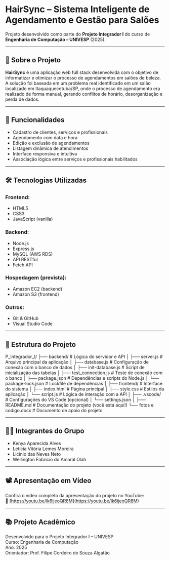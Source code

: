 # HairSync – Sistema Inteligente de Agendamento e Gestão para Salões

Projeto desenvolvido como parte do **Projeto Integrador I** do curso de **Engenharia de Computação – UNIVESP** (2025).

---

## 📌 Sobre o Projeto

**HairSync** é uma aplicação web full stack desenvolvida com o objetivo de informatizar e otimizar o processo de agendamentos em salões de beleza. A solução foi baseada em um problema real identificado em um salão localizado em Itaquaquecetuba/SP, onde o processo de agendamento era realizado de forma manual, gerando conflitos de horário, desorganização e perda de dados.

---

## 🎯 Funcionalidades

- Cadastro de clientes, serviços e profissionais
- Agendamento com data e hora
- Edição e exclusão de agendamentos
- Listagem dinâmica de atendimentos
- Interface responsiva e intuitiva
- Associação lógica entre serviços e profissionais habilitados

---

## 🛠️ Tecnologias Utilizadas

### Frontend:
- HTML5
- CSS3
- JavaScript (vanilla)

### Backend:
- Node.js
- Express.js
- MySQL (AWS RDS)
- API RESTful
- Fetch API

### Hospedagem (prevista):
- Amazon EC2 (backend)
- Amazon S3 (frontend)

### Outros:
- Git & GitHub
- Visual Studio Code

---

## 🧩 Estrutura do Projeto

P_Integrador_I/
├── backend/                 # Lógica do servidor e API
│   ├── server.js            # Arquivo principal da aplicação
│   ├── database.js          # Configuração de conexão com o banco de dados
│   ├── init-database.js     # Script de inicialização das tabelas
│   ├── test_connection.js   # Teste de conexão com o banco
│   ├── package.json         # Dependências e scripts do Node.js
│   └── package-lock.json    # Lockfile de dependências
│
├── frontend/                # Interface do sistema
│   ├── index.html           # Página principal
│   ├── style.css            # Estilos da aplicação
│   └── script.js            # Lógica de interação com a API
│
├── .vscode/                 # Configurações do VS Code (opcional)
│   └── settings.json
│
├── README.md                # Documentação do projeto (você está aqui!)
└── fotos e codigo.docx      # Documento de apoio do projeto

---

## 👩‍💻 Integrantes do Grupo

- Kenya Aparecida Alves  
- Letícia Vitória Lemes Moreira  
- Licínio das Neves Neto  
- Wellington Fabrício do Amaral Olah

---

## 📽️ Apresentação em Vídeo

Confira o vídeo completo da apresentação do projeto no YouTube:  
🔗 [https://youtu.be/lk6ijeoQR8M](https://youtu.be/lk6ijeoQR8M)

---

## 📚 Projeto Acadêmico

Desenvolvido para o Projeto Integrador I – UNIVESP  
Curso: Engenharia de Computação  
Ano: 2025  
Orientador: Prof. Filipe Cordeiro de Souza Algatão


